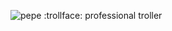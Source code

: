 ![pepe](https://github.com/business-goose/business-goose/blob/main/1626037123358.jpg)
:trollface: professional troller

